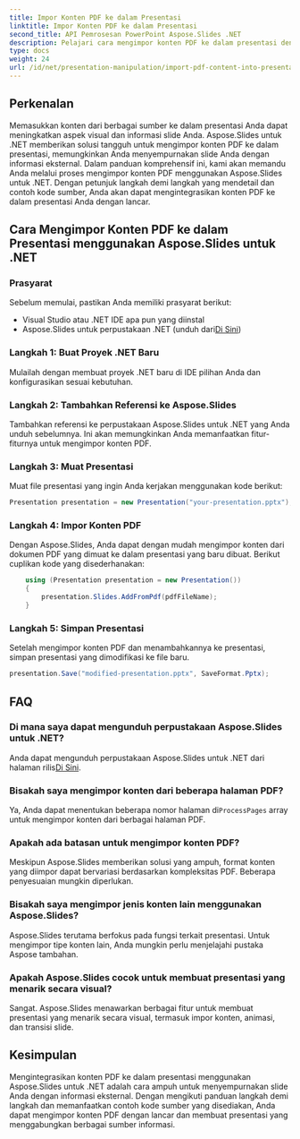 ```yaml
---
title: Impor Konten PDF ke dalam Presentasi
linktitle: Impor Konten PDF ke dalam Presentasi
second_title: API Pemrosesan PowerPoint Aspose.Slides .NET
description: Pelajari cara mengimpor konten PDF ke dalam presentasi dengan lancar menggunakan Aspose.Slides untuk .NET. Panduan langkah demi langkah dengan kode sumber ini akan membantu Anda menyempurnakan presentasi Anda dengan mengintegrasikan konten PDF eksternal.
type: docs
weight: 24
url: /id/net/presentation-manipulation/import-pdf-content-into-presentations/
---
```


## Perkenalan
Memasukkan konten dari berbagai sumber ke dalam presentasi Anda dapat meningkatkan aspek visual dan informasi slide Anda. Aspose.Slides untuk .NET memberikan solusi tangguh untuk mengimpor konten PDF ke dalam presentasi, memungkinkan Anda menyempurnakan slide Anda dengan informasi eksternal. Dalam panduan komprehensif ini, kami akan memandu Anda melalui proses mengimpor konten PDF menggunakan Aspose.Slides untuk .NET. Dengan petunjuk langkah demi langkah yang mendetail dan contoh kode sumber, Anda akan dapat mengintegrasikan konten PDF ke dalam presentasi Anda dengan lancar.

## Cara Mengimpor Konten PDF ke dalam Presentasi menggunakan Aspose.Slides untuk .NET

### Prasyarat
Sebelum memulai, pastikan Anda memiliki prasyarat berikut:
- Visual Studio atau .NET IDE apa pun yang diinstal
-  Aspose.Slides untuk perpustakaan .NET (unduh dari[Di Sini](https://releases.aspose.com/slides/net/))

### Langkah 1: Buat Proyek .NET Baru
Mulailah dengan membuat proyek .NET baru di IDE pilihan Anda dan konfigurasikan sesuai kebutuhan.

### Langkah 2: Tambahkan Referensi ke Aspose.Slides
Tambahkan referensi ke perpustakaan Aspose.Slides untuk .NET yang Anda unduh sebelumnya. Ini akan memungkinkan Anda memanfaatkan fitur-fiturnya untuk mengimpor konten PDF.

### Langkah 3: Muat Presentasi
Muat file presentasi yang ingin Anda kerjakan menggunakan kode berikut:

```csharp
Presentation presentation = new Presentation("your-presentation.pptx");
```

### Langkah 4: Impor Konten PDF
Dengan Aspose.Slides, Anda dapat dengan mudah mengimpor konten dari dokumen PDF yang dimuat ke dalam presentasi yang baru dibuat. Berikut cuplikan kode yang disederhanakan:

```csharp
    using (Presentation presentation = new Presentation())
    {
        presentation.Slides.AddFromPdf(pdfFileName);
    }
```

### Langkah 5: Simpan Presentasi
Setelah mengimpor konten PDF dan menambahkannya ke presentasi, simpan presentasi yang dimodifikasi ke file baru.

```csharp
presentation.Save("modified-presentation.pptx", SaveFormat.Pptx);
```

## FAQ

### Di mana saya dapat mengunduh perpustakaan Aspose.Slides untuk .NET?
 Anda dapat mengunduh perpustakaan Aspose.Slides untuk .NET dari halaman rilis[Di Sini](https://releases.aspose.com/slides/net/).

### Bisakah saya mengimpor konten dari beberapa halaman PDF?
Ya, Anda dapat menentukan beberapa nomor halaman di`ProcessPages` array untuk mengimpor konten dari berbagai halaman PDF.

### Apakah ada batasan untuk mengimpor konten PDF?
Meskipun Aspose.Slides memberikan solusi yang ampuh, format konten yang diimpor dapat bervariasi berdasarkan kompleksitas PDF. Beberapa penyesuaian mungkin diperlukan.

### Bisakah saya mengimpor jenis konten lain menggunakan Aspose.Slides?
Aspose.Slides terutama berfokus pada fungsi terkait presentasi. Untuk mengimpor tipe konten lain, Anda mungkin perlu menjelajahi pustaka Aspose tambahan.

### Apakah Aspose.Slides cocok untuk membuat presentasi yang menarik secara visual?
Sangat. Aspose.Slides menawarkan berbagai fitur untuk membuat presentasi yang menarik secara visual, termasuk impor konten, animasi, dan transisi slide.

## Kesimpulan
Mengintegrasikan konten PDF ke dalam presentasi menggunakan Aspose.Slides untuk .NET adalah cara ampuh untuk menyempurnakan slide Anda dengan informasi eksternal. Dengan mengikuti panduan langkah demi langkah dan memanfaatkan contoh kode sumber yang disediakan, Anda dapat mengimpor konten PDF dengan lancar dan membuat presentasi yang menggabungkan berbagai sumber informasi.